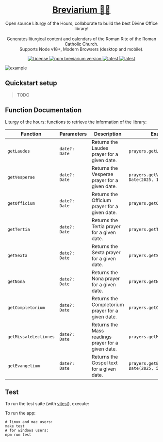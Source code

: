 <h1 align="center">
  <a href="https://github.com/breviarium-app/breviarium--core">
    Breviarium 🙏🏼
  </a>
</h1>

<p align="center">
  Open source Liturgy of the Hours, collaborate to build the best Divine Office library!<br><br>
  Generates liturgical content and calendars of the Roman Rite of the Roman Catholic Church.<br>
  Supports Node v18+, Modern Browsers (desktop and mobile).
</p>

<p align="center">
<a href="LICENSE">
    <img alt="License" src="https://img.shields.io/badge/license-MIT-blue?color=blue&style=flat">
</a>
<a href="https://www.npmjs.com/package/breviarium/v/latest" target="_blank" rel="noopener noreferrer">
    <img alt="npm breviarium version" src="https://img.shields.io/npm/v/breviarium/latest?style=flat&logo=npm&color=35d401">
</a>
<a href="https://www.npmjs.com/package/breviarium/v/latest" target="_blank" rel="noopener noreferrer">
    <img alt="latest" src="https://img.shields.io/npm/dm/breviarium?label=downloads&logo=npm">
</a>
<a href="https://www.jsdelivr.com/package/npm/breviarium" target="_blank" rel="noopener noreferrer">
    <img alt="latest" src="https://data.jsdelivr.com/v1/package/npm/breviarium/badge?style=rounded">
</a>

</p>

![example](https://github.com/breviarium-app/breviarium--app/actions/workflows/ci-node.yml/badge.svg)

## Quickstart setup

> TODO

## Function Documentation

Liturgy of the hours: functions to retrieve the information of the library:

| Function              | Parameters    | Description                                        | Example Call                                   |
|-----------------------|---------------|----------------------------------------------------|------------------------------------------------|
| `getLaudes`           | `date?: Date` | Returns the Laudes prayer for a given date.        | `prayers.getLaudes();`                         |
| `getVesperae`         | `date?: Date` | Returns the Vesperae prayer for a given date.      | `prayers.getVesperae(new Date(2025, 1, 17));`  |
| `getOfficium`         | `date?: Date` | Returns the Officium prayer for a given date.      | `prayers.getOfficium();`                       |
| `getTertia`           | `date?: Date` | Returns the Tertia prayer for a given date.        | `prayers.getTertia();`                         |
| `getSexta`            | `date?: Date` | Returns the Sexta prayer for a given date.         | `prayers.getSexta(new Date());`                |
| `getNona`             | `date?: Date` | Returns the Nona prayer for a given date.          | `prayers.getNona();`                           |
| `getCompletorium`     | `date?: Date` | Returns the Completorium prayer for a given date.  | `prayers.getCompletorium();`                   |
| `getMissaleLectiones` | `date?: Date` | Returns the Mass readings prayer for a given date. | `prayers.getMissaleLectiones();`               |
| `getEvangelium`       | `date?: Date` | Returns the Gospel text for a given date.          | `prayers.getEvangelium(new Date(2025, 5, 1));` |

## Test

To run the test suite (with [vitest](https://vitest.dev/)), execute:

To run the app:

```shell
# linux and mac users:
make test
# for windows users:
npm run test
```